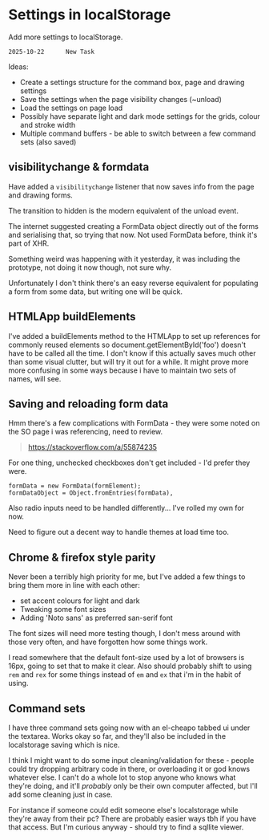 Settings in localStorage
========================


Add more settings to localStorage.

```
2025-10-22		New Task
```


Ideas:
* Create a settings structure for the command box, page and drawing settings
* Save the settings when the page visibility changes (~unload)
* Load the settings on page load
* Possibly have separate light and dark mode settings for the grids, colour and stroke width
* Multiple command buffers - be able to switch between a few command sets (also saved)



visibilitychange & formdata
---------------------------

Have added a `visibilitychange` listener that now saves info from the page and drawing forms.

The transition to hidden is the modern equivalent of the unload event.

The internet suggested creating a FormData object directly out of the forms and serialising that, so trying that now.
Not used FormData before, think it's part of XHR.

Something weird was happening with it yesterday, it was including the prototype, not doing it now though, not sure why.

Unfortunately I don't think there's an easy reverse equivalent for populating a form from some data, but writing one will be quick.


HTMLApp buildElements
---------------------

I've added a buildElements method to the HTMLApp to set up references for commonly reused elements so document.getElementById('foo') doesn't have to be called all the time.
I don't know if this actually saves much other than some visual clutter, but will try it out for a while.
It might prove more more confusing in some ways because i have to maintain two sets of names, will see.


Saving and reloading form data
------------------------------

Hmm there's a few complications with FormData - they were some noted on the SO page i was referencing, need to review.

> https://stackoverflow.com/a/55874235

For one thing, unchecked checkboxes don't get included - I'd prefer they were.

	formData = new FormData(formElement);
	formDataObject = Object.fromEntries(formData),


Also radio inputs need to be handled differently...
I've rolled my own for now.

Need to figure out a decent way to handle themes at load time too.


Chrome & firefox style parity
-----------------------------

Never been a terribly high priority for me, but I've added a few things to bring them more in line with each other:
* set accent colours for light and dark
* Tweaking some font sizes
* Adding 'Noto sans' as preferred san-serif font

The font sizes will need more testing though, I don't mess around with those very often, and have forgotten how some things work.

I read somewhere that the default font-size used by a lot of browsers is 16px, going to set that to make it clear.
Also should probably shift to using `rem` and `rex` for some things instead of `em` and `ex` that i'm in the habit of using.


Command sets
------------

I have three command sets going now with an el-cheapo tabbed ui under the textarea.
Works okay so far, and they'll also be included in the localstorage saving which is nice.

I think I might want to do some input cleaning/validation for these - people could try dropping arbitrary code in there, or overloading it or god knows whatever else.
I can't do a whole lot to stop anyone who knows what they're doing, and it'll *probably* only be their own computer affected, but I'll add some cleaning just in case.

For instance if someone could edit someone else's localstorage while they're away from their pc?
There are probably easier ways tbh if you have that access.
But I'm curious anyway - should try to find a sqllite viewer.

